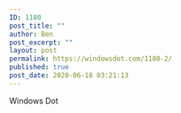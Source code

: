 ```yaml
---
ID: 1180
post_title: ""
author: Ben
post_excerpt: ""
layout: post
permalink: https://windowsdot.com/1180-2/
published: true
post_date: 2020-06-18 03:21:13
---
```

Windows Dot